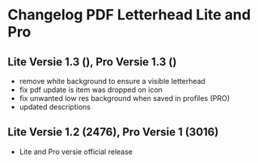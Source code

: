 # Changelog PDF Letterhead Lite and Pro

## Lite Versie 1.3 (), Pro Versie 1.3 ()

- remove white background to ensure a visible letterhead
- fix pdf update is item was dropped on icon
- fix unwanted low res background when saved in profiles (PRO)
- updated descriptions

## Lite Versie 1.2 (2476), Pro Versie 1 (3016)

- Lite and Pro versie official release
